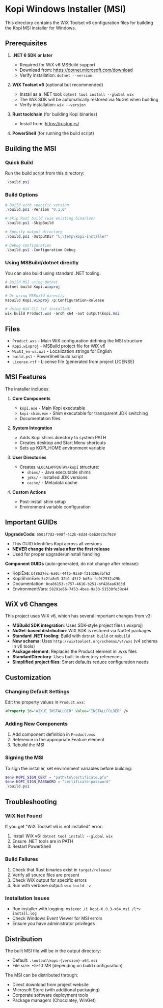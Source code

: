 # Kopi Windows Installer (MSI)

This directory contains the WiX Toolset v6 configuration files for building the Kopi MSI installer for Windows.

## Prerequisites

1. **.NET 6 SDK or later**
   - Required for WiX v6 MSBuild support
   - Download from: https://dotnet.microsoft.com/download
   - Verify installation: `dotnet --version`

2. **WiX Toolset v6** (optional but recommended)
   - Install as a .NET tool: `dotnet tool install --global wix`
   - The WiX SDK will be automatically restored via NuGet when building
   - Verify installation: `wix --version`

3. **Rust toolchain** (for building Kopi binaries)
   - Install from: https://rustup.rs/

4. **PowerShell** (for running the build script)

## Building the MSI

### Quick Build

Run the build script from this directory:

```powershell
.\build.ps1
```

### Build Options

```powershell
# Build with specific version
.\build.ps1 -Version "0.1.0"

# Skip Rust build (use existing binaries)
.\build.ps1 -SkipBuild

# Specify output directory
.\build.ps1 -OutputDir "C:\temp\kopi-installer"

# Debug configuration
.\build.ps1 -Configuration Debug
```

### Using MSBuild/dotnet directly

You can also build using standard .NET tooling:

```powershell
# Build MSI using dotnet
dotnet build Kopi.wixproj

# Or using MSBuild directly
msbuild Kopi.wixproj /p:Configuration=Release

# Using WiX CLI (if installed)
wix build Product.wxs -arch x64 -out output\kopi.msi
```

## Files

- `Product.wxs` - Main WiX configuration defining the MSI structure
- `Kopi.wixproj` - MSBuild project file for WiX v6
- `WixUI_en-us.wxl` - Localization strings for English
- `build.ps1` - PowerShell build script
- `License.rtf` - License file (generated from project LICENSE)

## MSI Features

The installer includes:

1. **Core Components**
   - `kopi.exe` - Main Kopi executable
   - `kopi-shim.exe` - Shim executable for transparent JDK switching
   - Documentation files

2. **System Integration**
   - Adds Kopi shims directory to system PATH
   - Creates desktop and Start Menu shortcuts
   - Sets up KOPI_HOME environment variable

3. **User Directories**
   - Creates `%LOCALAPPDATA%\kopi` structure:
     - `shims/` - Java executable shims
     - `jdks/` - Installed JDK versions
     - `cache/` - Metadata cache

4. **Custom Actions**
   - Post-install shim setup
   - Environment variable configuration

## Important GUIDs

**UpgradeCode**: `6503f7d2-998f-412b-8d34-b6b2073cf939`
- This GUID identifies Kopi across all versions
- **NEVER change this value after the first release**
- Used for proper upgrade/uninstall handling

**Component GUIDs** (auto-generated, do not change after release):
- KopiExe: `bf8637ec-6a0c-44fb-93a0-f31d266abf62`
- KopiShimExe: `5c2fa8d3-32b1-45f2-bd5a-fc9f2532a29b`
- Documentation: `8ca86153-c757-4616-b251-bf426aa6383d`
- EnvironmentVars: `58291e66-7453-4bee-9a33-51530fe39c44`

## WiX v6 Changes

This project uses WiX v6, which has several important changes from v3:

- **MSBuild SDK integration**: Uses SDK-style project files (.wixproj)
- **NuGet-based distribution**: WiX SDK is restored via NuGet packages
- **Standard .NET tooling**: Build with `dotnet build` or `msbuild`
- **New schema**: Uses `http://wixtoolset.org/schemas/v4/wxs` (v4 schema in v6 tools)
- **Package element**: Replaces the Product element in .wxs files
- **StandardDirectory**: Uses built-in directory references
- **Simplified project files**: Smart defaults reduce configuration needs

## Customization

### Changing Default Settings

Edit the property values in `Product.wxs`:

```xml
<Property Id="WIXUI_INSTALLDIR" Value="INSTALLFOLDER" />
```

### Adding New Components

1. Add component definition in `Product.wxs`
2. Reference in the appropriate Feature element
3. Rebuild the MSI

### Signing the MSI

To sign the installer, set environment variables before building:

```powershell
$env:KOPI_SIGN_CERT = "path\to\certificate.pfx"
$env:KOPI_SIGN_PASSWORD = "certificate-password"
.\build.ps1
```

## Troubleshooting

### WiX Not Found
If you get "WiX Toolset v6 is not installed" error:
1. Install WiX v6: `dotnet tool install --global wix`
2. Ensure .NET tools are in PATH
3. Restart PowerShell

### Build Failures
1. Check that Rust binaries exist in `target/release/`
2. Verify all source files are present
3. Check WiX output for specific errors
4. Run with verbose output: `wix build -v`

### Installation Issues
- Run installer with logging: `msiexec /i kopi-0.0.3-x64.msi /l*v install.log`
- Check Windows Event Viewer for MSI errors
- Ensure you have administrator privileges

## Distribution

The built MSI file will be in the output directory:
- Default: `.\output\kopi-{version}-x64.msi`
- File size: ~5-10 MB (depending on build configuration)

The MSI can be distributed through:
- Direct download from project website
- Microsoft Store (with additional packaging)
- Corporate software deployment tools
- Package managers (Chocolatey, WinGet)